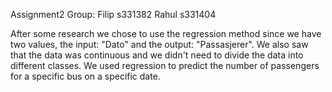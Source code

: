 Assignment2
Group: Filip s331382 Rahul s331404

After some research we chose to use the regression method since we have two values, the input: "Dato" and the output: "Passasjerer". We also saw that the data was continuous and we didn't need to divide the data into different classes. We used regression to predict the number of passengers for a specific bus on a specific date.
